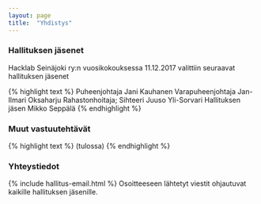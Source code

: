 ```yaml
---
layout: page
title:  "Yhdistys"
---
```


### Hallituksen jäsenet

Hacklab Seinäjoki ry:n vuosikokouksessa 11.12.2017 valittiin seuraavat hallituksen jäsenet

{% highlight text %}
Puheenjohtaja                  Jani Kauhanen
Varapuheenjohtaja              Jan-Ilmari Oksaharju
Rahastonhoitaja; Sihteeri      Juuso Yli-Sorvari
Hallituksen jäsen              Mikko Seppälä
{% endhighlight %}

### Muut vastuutehtävät
{% highlight text %}
(tulossa)
{% endhighlight %}

### Yhteystiedot
{% include hallitus-email.html %}
Osoitteeseen lähtetyt viestit ohjautuvat kaikille hallituksen jäsenille.
